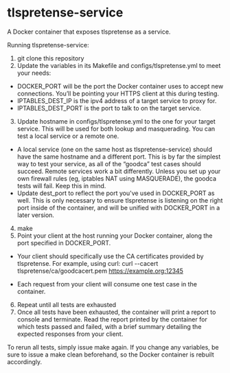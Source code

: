 # tlspretense-service
A Docker container that exposes tlspretense as a service.

Running tlspretense-service:

1. git clone this repository
2. Update the variables in its Makefile and configs/tlspretense.yml to meet your needs:

  - DOCKER_PORT will be the port the Docker container uses to accept new connections. You’ll be pointing your HTTPS client at this during testing.
  - IPTABLES_DEST_IP is the ipv4 address of a target service to proxy for.
  - IPTABLES_DEST_PORT is the port to talk to on the target service.
  
3. Update hostname in configs/tlspretense.yml to the one for your target service. This will be used for both lookup and masquerading.
You can test a local service or a remote one.
  - A local service (one on the same host as tlspretense-service) should have the same hostname and a different port. This is by far the simplest way to test your service, as all of the “goodca” test cases should succeed.
Remote services work a bit differently. Unless you set up your own firewall rules (eg, iptables NAT using MASQUERADE), the goodca tests will fail. Keep this in mind.
  - Update dest_port to reflect the port you've used in DOCKER_PORT as well. This is only necessary to ensure tlspretense is listening on the right port inside of the container, and will be unified with DOCKER_PORT in a later version.
4. make
5. Point your client at the host running your Docker container, along the port specified in DOCKER_PORT.

  - Your client should specifically use the CA certificates provided by tlspretense. For example, using curl: 
    curl --cacert tlspretense/ca/goodcacert.pem https://example.org:12345

  - Each request from your client will consume one test case in the container.
6. Repeat until all tests are exhausted
7. Once all tests have been exhausted, the container will print a report to console and terminate. Read the report printed by the container for which tests passed and failed, with a brief summary detailing the expected responses from your client.

To rerun all tests, simply issue make again. If you change any variables, be sure to issue a make clean beforehand, so the Docker container is rebuilt accordingly.
